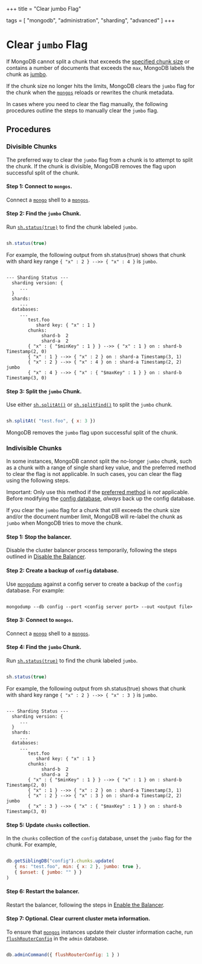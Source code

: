 +++
title = "Clear jumbo Flag"

tags = [
"mongodb",
"administration",
"sharding",
"advanced" ]
+++

# Clear ``jumbo`` Flag

If MongoDB cannot split a chunk that exceeds the [specified chunk
size](https://docs.mongodb.com/manual/core/sharding-data-partitioning/#sharding-chunk-size) or contains a number of documents that
exceeds the ``max``, MongoDB labels the chunk as [jumbo](https://docs.mongodb.com/manual/core/sharding-data-partitioning/#jumbo-chunks).

If the chunk size no longer hits the limits, MongoDB clears the
``jumbo`` flag for the chunk when the [``mongos``](https://docs.mongodb.com/manual/reference/program/mongos/#bin.mongos) reloads or
rewrites the chunk metadata.

In cases where you need to clear the flag manually, the following
procedures outline the steps to manually clear the ``jumbo`` flag.


## Procedures

<span id="preferred-method-clear-jumbo"></span>


### Divisible Chunks

The preferred way to clear the ``jumbo`` flag from a chunk is to
attempt to split the chunk. If the chunk is divisible, MongoDB removes
the flag upon successful split of the chunk.


#### Step 1: Connect to ``mongos``.

Connect a [``mongo``](https://docs.mongodb.com/manual/reference/program/mongo/#bin.mongo) shell to a [``mongos``](https://docs.mongodb.com/manual/reference/program/mongos/#bin.mongos).


#### Step 2: Find the ``jumbo`` Chunk.

Run [``sh.status(true)``](https://docs.mongodb.com/manual/reference/method/sh.status/#sh.status) to find the chunk labeled
``jumbo``.

```javascript

sh.status(true)

```

For example, the following output from sh.status(true) shows that
chunk with shard key range ``{ "x" : 2 } -->> { "x" : 4 }`` is
``jumbo``.

```

--- Sharding Status ---
  sharding version: {
     ...
  }
  shards:
     ...
  databases:
     ...
        test.foo
           shard key: { "x" : 1 }
        chunks:
             shard-b  2
             shard-a  2
        { "x" : { "$minKey" : 1 } } -->> { "x" : 1 } on : shard-b Timestamp(2, 0)
        { "x" : 1 } -->> { "x" : 2 } on : shard-a Timestamp(3, 1)
        { "x" : 2 } -->> { "x" : 4 } on : shard-a Timestamp(2, 2) jumbo
        { "x" : 4 } -->> { "x" : { "$maxKey" : 1 } } on : shard-b Timestamp(3, 0)

```


#### Step 3: Split the ``jumbo`` Chunk.

Use either [``sh.splitAt()``](https://docs.mongodb.com/manual/reference/method/sh.splitAt/#sh.splitAt) or [``sh.splitFind()``](https://docs.mongodb.com/manual/reference/method/sh.splitFind/#sh.splitFind) to
split the ``jumbo`` chunk.

```javascript

sh.splitAt( "test.foo", { x: 3 })

```

MongoDB removes the ``jumbo`` flag upon successful split of the
chunk.


### Indivisible Chunks

In some instances, MongoDB cannot split the no-longer ``jumbo`` chunk,
such as a chunk with a range of single shard key value, and the
preferred method to clear the flag is not applicable. In such cases,
you can clear the flag using the following steps.

Important: Only use this method if the [preferred method](#preferred-method-clear-jumbo) is *not* applicable. Before modifying the [config database](https://docs.mongodb.com/manual/reference/config-database), *always* back up the config database.

If you clear the ``jumbo`` flag for a chunk that still exceeds the
chunk size and/or the document number limit, MongoDB will re-label the
chunk as ``jumbo`` when MongoDB tries to move the chunk.


#### Step 1: Stop the balancer.

Disable the cluster balancer process temporarily, following the steps
outlined in [Disable the Balancer](https://docs.mongodb.com/manual/tutorial/manage-sharded-cluster-balancer/#sharding-balancing-disable-temporarily).


#### Step 2: Create a backup of ``config`` database.

Use [``mongodump``](https://docs.mongodb.com/manual/reference/program/mongodump/#bin.mongodump) against a config server to create a backup
of the ``config`` database. For example:

```

mongodump --db config --port <config server port> --out <output file>

```


#### Step 3: Connect to ``mongos``.

Connect a [``mongo``](https://docs.mongodb.com/manual/reference/program/mongo/#bin.mongo) shell to a [``mongos``](https://docs.mongodb.com/manual/reference/program/mongos/#bin.mongos).


#### Step 4: Find the ``jumbo`` Chunk.

Run [``sh.status(true)``](https://docs.mongodb.com/manual/reference/method/sh.status/#sh.status) to find the chunk labeled
``jumbo``.

```javascript

sh.status(true)

```

For example, the following output from sh.status(true) shows that
chunk with shard key range ``{ "x" : 2 } -->> { "x" : 3 }`` is
``jumbo``.

```

--- Sharding Status ---
  sharding version: {
     ...
  }
  shards:
     ...
  databases:
     ...
        test.foo
           shard key: { "x" : 1 }
        chunks:
             shard-b  2
             shard-a  2
        { "x" : { "$minKey" : 1 } } -->> { "x" : 1 } on : shard-b Timestamp(2, 0)
        { "x" : 1 } -->> { "x" : 2 } on : shard-a Timestamp(3, 1)
        { "x" : 2 } -->> { "x" : 3 } on : shard-a Timestamp(2, 2) jumbo
        { "x" : 3 } -->> { "x" : { "$maxKey" : 1 } } on : shard-b Timestamp(3, 0)

```


#### Step 5: Update ``chunks`` collection.

In the ``chunks`` collection of the ``config`` database, unset the
``jumbo`` flag for the chunk. For example,

```javascript

db.getSiblingDB("config").chunks.update(
   { ns: "test.foo", min: { x: 2 }, jumbo: true },
   { $unset: { jumbo: "" } }
)

```


#### Step 6: Restart the balancer.

Restart the balancer, following the steps in
[Enable the Balancer](https://docs.mongodb.com/manual/tutorial/manage-sharded-cluster-balancer/#sharding-balancing-enable).


#### Step 7: Optional. Clear current cluster meta information.

To ensure that [``mongos``](https://docs.mongodb.com/manual/reference/program/mongos/#bin.mongos) instances update their cluster
information cache, run [``flushRouterConfig``](https://docs.mongodb.com/manual/reference/command/flushRouterConfig/#dbcmd.flushRouterConfig) in the
``admin`` database.

```javascript

db.adminCommand({ flushRouterConfig: 1 } )

```
